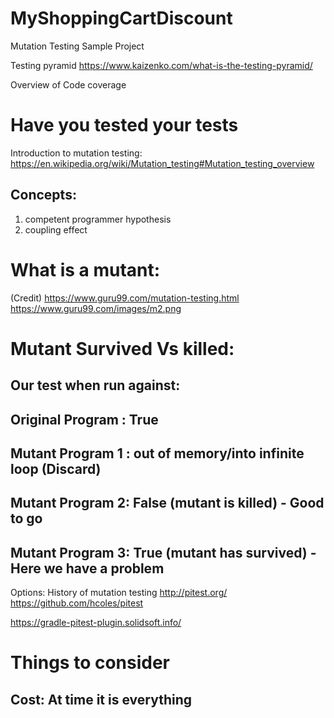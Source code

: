 # MyShoppingCartDiscount
Mutation Testing Sample Project


Testing pyramid
https://www.kaizenko.com/what-is-the-testing-pyramid/

Overview of Code coverage


# Have you tested your tests



Introduction to mutation testing:
https://en.wikipedia.org/wiki/Mutation_testing#Mutation_testing_overview


## Concepts: 
1. competent programmer hypothesis
2. coupling effect


# What is a mutant:
(Credit) https://www.guru99.com/mutation-testing.html
https://www.guru99.com/images/m2.png


# Mutant Survived Vs killed:

## Our test when run against:

## Original Program : True

## Mutant Program 1 : out of memory/into infinite loop (Discard)
## Mutant Program 2: False (mutant is killed) - Good to go
## Mutant Program 3: True (mutant has survived) - Here we have a problem


Options: History of mutation testing
http://pitest.org/
https://github.com/hcoles/pitest


https://gradle-pitest-plugin.solidsoft.info/


# Things to consider
## Cost: At time it is everything
